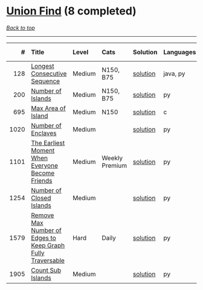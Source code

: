 # [Union Find](<https://leetcode.com/tag/Union-Find/>) (8 completed)

*[Back to top](<../../README.md>)*

------

|    # | Title                                                                                                                                                    | Level   | Cats           | Solution                                                                              | Languages   | Date Complete   |
|-----:|:---------------------------------------------------------------------------------------------------------------------------------------------------------|:--------|:---------------|:--------------------------------------------------------------------------------------|:------------|:----------------|
|  128 | [Longest Consecutive Sequence](<https://leetcode.com/problems/longest-consecutive-sequence>)                                                             | Medium  | N150, B75      | [solution](<../_128. Longest Consecutive Sequence.md>)                                | java, py    | Jun 12, 2024    |
|  200 | [Number of Islands](<https://leetcode.com/problems/number-of-islands>)                                                                                   | Medium  | N150, B75      | [solution](<../_200. Number of Islands.md>)                                           | py          | Jun 16, 2024    |
|  695 | [Max Area of Island](<https://leetcode.com/problems/max-area-of-island>)                                                                                 | Medium  | N150           | [solution](<../_695. Max Area of Island.md>)                                          | c           | Jun 23, 2024    |
| 1020 | [Number of Enclaves](<https://leetcode.com/problems/number-of-enclaves>)                                                                                 | Medium  |                | [solution](<../_1020. Number of Enclaves.md>)                                         | py          | Jun 26, 2024    |
| 1101 | [The Earliest Moment When Everyone Become Friends](<https://leetcode.com/problems/the-earliest-moment-when-everyone-become-friends>)                     | Medium  | Weekly Premium | [solution](<../_1101. The Earliest Moment When Everyone Become Friends.md>)           | py          | Jul 03, 2024    |
| 1254 | [Number of Closed Islands](<https://leetcode.com/problems/number-of-closed-islands>)                                                                     | Medium  |                | [solution](<../_1254. Number of Closed Islands.md>)                                   | py          | Jun 26, 2024    |
| 1579 | [Remove Max Number of Edges to Keep Graph Fully Traversable](<https://leetcode.com/problems/remove-max-number-of-edges-to-keep-graph-fully-traversable>) | Hard    | Daily          | [solution](<../_1579. Remove Max Number of Edges to Keep Graph Fully Traversable.md>) | py          | Jun 30, 2024    |
| 1905 | [Count Sub Islands](<https://leetcode.com/problems/count-sub-islands>)                                                                                   | Medium  |                | [solution](<../_1905. Count Sub Islands.md>)                                          | py          | Jun 24, 2024    |